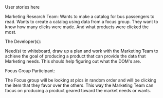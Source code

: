 User stories here

Marketing Research Team:
  Wants to make a catalog for bus passengers to read.
  Wants to create a catalog using data from a focus group.
  They want to know how many clicks were made.
  And what products were clicked the most.

The Developer(s):

  Need(s) to whiteboard, draw up a plan and work with the Marketing Team to achieve the goal of producing a product that can provide the data that Marketing needs.  This should help figuring out what the DOM's are.

Focus Group Participant:

  The Focus group will be looking at pics in random order and will be clicking the item that they favor over the others.
  This way the Marketing Team can focus on producing a product geared toward the market needs or wants.
